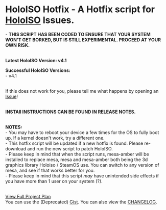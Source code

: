# HoloISO Hotfix - A Hotfix script for [HoloISO](https://github.com/HoloISO/holoiso) Issues.

\- **THIS SCRIPT HAS BEEN CODED TO ENSURE THAT YOUR SYSTEM WON'T GET BORKED, BUT IS STILL EXPERIMENTAL. PROCEED AT YOUR OWN RISK.**

<br/>**Latest HoloISO Version: v4.1**

**Successful HoloISO Versions:**
<br/>\- v4.1

<br/>If this does not work for you, please tell me what happens by opening an [Issue](https://github.com/C7YPT0N1C/HoloISOHotfix/issues/new)!

<br/>**INSTAll INSTRUCTIONS CAN BE FOUND IN RELEASE NOTES.**

<br/>**NOTES:**
<br/>\- You may have to reboot your device a few times for the OS to fully boot up. If a kernel doesn't work, try a different one.
<br/>\- This hotfix script will be updated if a new hotfix is found. Please re-download and run the new script to patch HoloISO.
<br/>\- Please keep in mind that when the script runs, mesa-amber will be installed to replace mesa, mesa and mesa-amber both being the 3d graphics library Holoiso / SteamOS use. You can switch to any version of mesa, and see if that works better for you.
<br/>\- Please keep in mind that this script *may* have unintended side effects if you have more than 1 user on your system (?).

<br/>[View Full Project Plan](https://github.com/users/C7YPT0N1C/projects/4/views/3?sortedBy%5Bdirection%5D=asc&sortedBy%5BcolumnId%5D=Status)
<br/>You can use the (Deprecated) [Gist](https://gist.github.com/C7YPT0N1C/5625ef6a40a558ed6584b6ed62a66419). You can also view the [CHANGELOG](/CHANGELOG).
